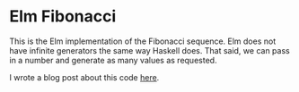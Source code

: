 # Elm Fibonacci

This is the Elm implementation of the Fibonacci sequence. Elm does not have
infinite generators the same way Haskell does. That said, we can pass in a
number and generate as many values as requested.

I wrote a blog post about this code [here](http://blog.asonix.dog/post/157726443394/who-wants-to-learn-elm-repost-two-previous-so-i).
